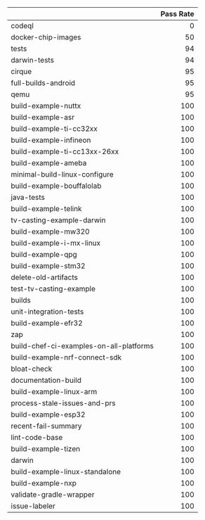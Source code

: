 |                                         |   Pass Rate |
|:----------------------------------------|------------:|
| codeql                                  |           0 |
| docker-chip-images                      |          50 |
| tests                                   |          94 |
| darwin-tests                            |          94 |
| cirque                                  |          95 |
| full-builds-android                     |          95 |
| qemu                                    |          95 |
| build-example-nuttx                     |         100 |
| build-example-asr                       |         100 |
| build-example-ti-cc32xx                 |         100 |
| build-example-infineon                  |         100 |
| build-example-ti-cc13xx-26xx            |         100 |
| build-example-ameba                     |         100 |
| minimal-build-linux-configure           |         100 |
| build-example-bouffalolab               |         100 |
| java-tests                              |         100 |
| build-example-telink                    |         100 |
| tv-casting-example-darwin               |         100 |
| build-example-mw320                     |         100 |
| build-example-i-mx-linux                |         100 |
| build-example-qpg                       |         100 |
| build-example-stm32                     |         100 |
| delete-old-artifacts                    |         100 |
| test-tv-casting-example                 |         100 |
| builds                                  |         100 |
| unit-integration-tests                  |         100 |
| build-example-efr32                     |         100 |
| zap                                     |         100 |
| build-chef-ci-examples-on-all-platforms |         100 |
| build-example-nrf-connect-sdk           |         100 |
| bloat-check                             |         100 |
| documentation-build                     |         100 |
| build-example-linux-arm                 |         100 |
| process-stale-issues-and-prs            |         100 |
| build-example-esp32                     |         100 |
| recent-fail-summary                     |         100 |
| lint-code-base                          |         100 |
| build-example-tizen                     |         100 |
| darwin                                  |         100 |
| build-example-linux-standalone          |         100 |
| build-example-nxp                       |         100 |
| validate-gradle-wrapper                 |         100 |
| issue-labeler                           |         100 |